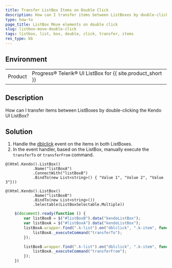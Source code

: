 ```yaml
---
title: Transfer ListBox Items on Double Click
description: How can I transfer items between ListBoxes by double-clicking the Kendo UI ListBox?
type: how-to
page_title: ListBox Move elements on double click
slug: listbox-move-double-click
tags: listbox, list, box, double, click, transfer, items
res_type: kb
---
```


## Environment

<table>
	<tbody>
        <tr>
			<td>Product</td>
			<td>Progress® Telerik® UI ListBox for {{ site.product_short }}</td>
		</tr>
	</tbody>
</table>

## Description

How can I transfer items between ListBoxes by double-clicking the Kendo UI ListBox?

## Solution

1. Handle the [dblclick](https://api.jquery.com/dblclick/) event on the items in both ListBoxes.
2. In the event handler, based on the ListBox, manually execute the `transferTo` or `transferFrom` command.

```Index.cshtml
@(Html.Kendo().ListBox()
            .Name("listBoxA")
            .ConnectWith("listBoxB")
            .BindTo(new List<string>() { "Value 1", "Value 2", "Value 3"}))

@(Html.Kendo().ListBox()
            .Name("listBoxB")
            .BindTo(new List<string>())
            .Selectable(ListBoxSelectable.Multiple))
```
```script.js
    $(document).ready(function () {
        var listBoxB = $("#listBoxB").data("kendoListBox");
        var listBoxA = $("#listBoxA").data("kendoListBox");
        listBoxA.wrapper.find(".k-list").on("dblclick", ".k-item", function (e) {
            listBoxA._executeCommand("transferTo");
        });

        listBoxB.wrapper.find(".k-list").on("dblclick", ".k-item", function (e) {
            listBoxA._executeCommand("transferFrom");
        });
    })
```